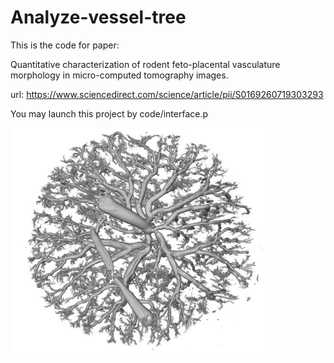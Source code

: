 # Analyze-vessel-tree
This is the code for paper: 

Quantitative characterization of rodent feto-placental vasculature morphology in micro-computed tomography images.

url: https://www.sciencedirect.com/science/article/pii/S0169260719303293

You may launch this project by code/interface.p

![image](http://github.com/shushanxia/Analyze-vessel-tree/raw/master/images/Original_Micro_CT_image.png)
